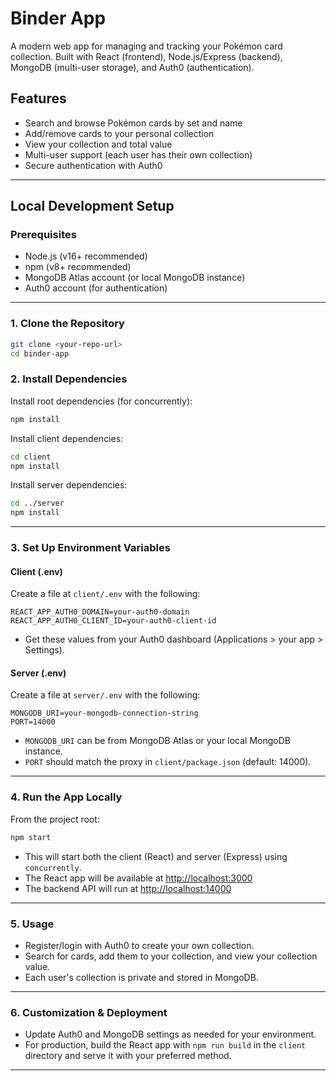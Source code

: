 # Binder App

A modern web app for managing and tracking your Pokémon card collection. Built with React (frontend), Node.js/Express (backend), MongoDB (multi-user storage), and Auth0 (authentication).

## Features
- Search and browse Pokémon cards by set and name
- Add/remove cards to your personal collection
- View your collection and total value
- Multi-user support (each user has their own collection)
- Secure authentication with Auth0

---

## Local Development Setup

### Prerequisites
- Node.js (v16+ recommended)
- npm (v8+ recommended)
- MongoDB Atlas account (or local MongoDB instance)
- Auth0 account (for authentication)

---

### 1. Clone the Repository
```bash
git clone <your-repo-url>
cd binder-app
```

### 2. Install Dependencies
Install root dependencies (for concurrently):
```bash
npm install
```
Install client dependencies:
```bash
cd client
npm install
```
Install server dependencies:
```bash
cd ../server
npm install
```

---

### 3. Set Up Environment Variables

#### **Client (.env)**
Create a file at `client/.env` with the following:
```
REACT_APP_AUTH0_DOMAIN=your-auth0-domain
REACT_APP_AUTH0_CLIENT_ID=your-auth0-client-id
```
- Get these values from your Auth0 dashboard (Applications > your app > Settings).

#### **Server (.env)**
Create a file at `server/.env` with the following:
```
MONGODB_URI=your-mongodb-connection-string
PORT=14000
```
- `MONGODB_URI` can be from MongoDB Atlas or your local MongoDB instance.
- `PORT` should match the proxy in `client/package.json` (default: 14000).

---

### 4. Run the App Locally
From the project root:
```bash
npm start
```
- This will start both the client (React) and server (Express) using `concurrently`.
- The React app will be available at [http://localhost:3000](http://localhost:3000)
- The backend API will run at [http://localhost:14000](http://localhost:14000)

---

### 5. Usage
- Register/login with Auth0 to create your own collection.
- Search for cards, add them to your collection, and view your collection value.
- Each user's collection is private and stored in MongoDB.

---

### 6. Customization & Deployment
- Update Auth0 and MongoDB settings as needed for your environment.
- For production, build the React app with `npm run build` in the `client` directory and serve it with your preferred method.

---
